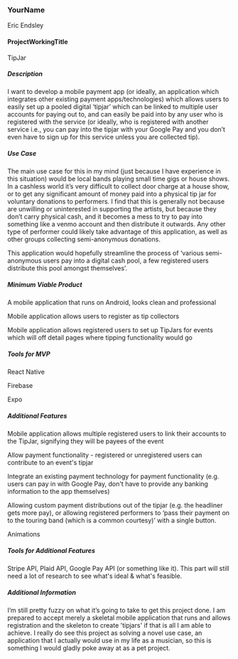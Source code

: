 ### YourName

Eric Endsley


#### ProjectWorkingTitle

TipJar


##### Description

I want to develop a mobile payment app (or ideally, an application which integrates other existing payment apps/technologies) which allows users to easily set up a pooled digital ‘tipjar’ which can be linked to multiple user accounts for paying out to, and can easily be paid into by any user who is registered with the service (or ideally, who is registered with another service i.e., you can pay into the tipjar with your Google Pay and you don’t even have to sign up for this service unless you are collected tip).


##### Use Case

The main use case for this in my mind (just because I have experience in this situation) would be local bands playing small time gigs or house shows. In a cashless world it’s very difficult to collect door charge at a house show, or to get any significant amount of money paid into a physical tip jar for voluntary donations to performers. I find that this is generally not because are unwilling or uninterested in supporting the artists, but because they don’t carry physical cash, and it becomes a mess to try to pay into something like a venmo account and then distribute it outwards. Any other type of performer could likely take advantage of this application, as well as other groups collecting semi-anonymous donations. 

This application would hopefully streamline the process of ‘various semi-anonymous users pay into a digital cash pool, a few registered users distribute this pool amongst themselves’. 


##### Minimum Viable Product

A mobile application that runs on Android, looks clean and professional

Mobile application allows users to register as tip collectors 

Mobile application allows registered users to set up TipJars for events which will off detail pages where tipping functionality would go

##### Tools for MVP

React Native

Firebase

Expo

##### Additional Features

Mobile application allows multiple registered users to link their accounts to the TipJar, signifying they will be payees of the event

Allow payment functionality - registered or unregistered users can contribute to an event's tipjar

Integrate an existing payment technology for payment functionality (e.g. users can pay in with Google Pay, don't have to provide any banking information to the app themselves)

Allowing custom payment distributions out of the tipjar (e.g. the headliner gets more pay), or allowing registered performers to ‘pass their payment on to the touring band (which is a common courtesy)’ with a single button.

Animations

##### Tools for Additional Features

Stripe API, Plaid API, Google Pay API (or something like it). This part will still need a lot of research to see what's ideal & what's feasible. 


##### Additional Information

I’m still pretty fuzzy on what it’s going to take to get this project done. I am prepared to accept merely a skeletal mobile application that runs and allows registration and the skeleton to create 'tipjars' if that is all I am able to achieve. I really do see this project as solving a novel use case, an application that I actually would use in my life as a musician, so this is something I would gladly poke away at as a pet project.